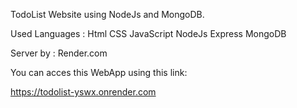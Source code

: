 
TodoList Website using NodeJs and MongoDB.

Used Languages :
Html
CSS
JavaScript
NodeJs
Express
MongoDB

Server by :
Render.com

You can acces this WebApp using this link:

https://todolist-yswx.onrender.com
